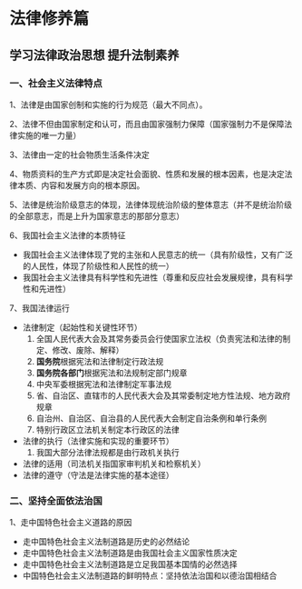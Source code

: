 # 法律修养篇

## 学习法律政治思想 提升法制素养

### 一、社会主义法律特点

1、法律是由国家创制和实施的行为规范（最大不同点）。

2、法律不但由国家制定和认可，而且由国家强制力保障（国家强制力不是保障法律实施的唯一力量）

3、法律由一定的社会物质生活条件决定

4、物质资料的生产方式即是决定社会面貌、性质和发展的根本因素，也是决定法律本质、内容和发展方向的根本原因。

5、法律是统治阶级意志的体现，法律体现统治阶级的整体意志（并不是统治阶级的全部意志，而是上升为国家意志的那部分意志）

6、我国社会主义法律的本质特征

- 我国社会主义法律体现了党的主张和人民意志的统一（具有阶级性，又有广泛的人民性，体现了阶级性和人民性的统一）
- 我国社会主义法律具有科学性和先进性（尊重和反应社会发展规律，具有科学性和先进性）

7、我国法律运行

- 法律制定（起始性和关键性环节）
  1. 全国人民代表大会及其常务委员会行使国家立法权（负责宪法和法律的制定、修改、废除、解释）
  2. **国务院**根据宪法和法律制定行政法规
  3. **国务院各部门**根据宪法和法规制定部门规章
  4. 中央军委根据宪法和法律制定军事法规
  5. 省、自治区、直辖市的人民代表大会及其常委制定地方性法规、地方政府规章
  6. 自治州、自治区、自治县的人民代表大会制定自治条例和单行条例
  7. 特别行政区立法机关制定本行政区的法律
- 法律的执行（法律实施和实现的重要环节）
  1. 我国大部分法律法规都是由行政机关执行
- 法律的适用（司法机关指国家审判机关和检察机关）
- 法律的遵守（守法是法律实施的基本途径）

### 二、坚持全面依法治国

1、走中国特色社会主义道路的原因

- 走中国特色社会主义法制道路是历史的必然结论
- 走中国特色社会主义法制道路是由我国社会主义国家性质决定
- 走中国特色社会主义法制道路是立足我国基本国情的必然选择
- 中国特色社会主义法制道路的鲜明特点：坚持依法治国和以德治国相结合